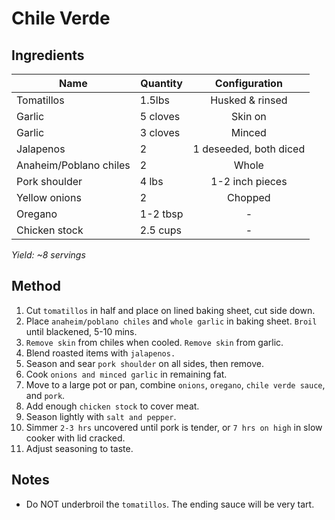 # Chile Verde

## Ingredients

| Name                   | Quantity |     Configuration      |
| ---------------------- | -------- | :--------------------: |
| Tomatillos             | 1.5lbs   |    Husked & rinsed     |
| Garlic                 | 5 cloves |        Skin on         |
| Garlic                 | 3 cloves |         Minced         |
| Jalapenos              | 2        | 1 deseeded, both diced |
| Anaheim/Poblano chiles | 2        |         Whole          |
| Pork shoulder          | 4 lbs    |    1-2 inch pieces     |
| Yellow onions          | 2        |        Chopped         |
| Oregano                | 1-2 tbsp |           -            |
| Chicken stock          | 2.5 cups |           -            |

_Yield: ~8 servings_

## Method

1. Cut `tomatillos` in half and place on lined baking sheet, cut side down.
1. Place `anaheim/poblano chiles` and `whole garlic` in baking sheet. `Broil` until blackened, 5-10 mins.
1. `Remove skin` from chiles when cooled. `Remove skin` from garlic.
1. Blend roasted items with `jalapenos.`
1. Season and sear `pork shoulder` on all sides, then remove.
1. Cook `onions and minced garlic` in remaining fat.
1. Move to a large pot or pan, combine `onions`, `oregano`, `chile verde sauce`, and `pork`.
1. Add enough `chicken stock` to cover meat.
1. Season lightly with `salt and pepper`.
1. Simmer `2-3 hrs` uncovered until pork is tender, or `7 hrs on high` in slow cooker with lid cracked.
1. Adjust seasoning to taste.

## Notes

- Do NOT underbroil the `tomatillos`. The ending sauce will be very tart.
